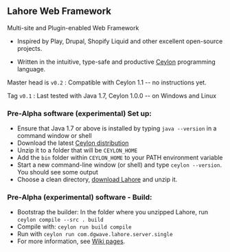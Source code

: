 Lahore Web Framework
--------------------

Multi-site and Plugin-enabled Web Framework

- Inspired by Play, Drupal, Shopify Liquid and other excellent open-source projects.

- Written in the intuitive, type-safe and productive [Ceylon](https://github.com/ceylon/) programming language.

Master head is `v0.2` : Compatible with Ceylon 1.1 -- no instructions yet.

Tag `v0.1` : Last tested with Java 1.7, Ceylon 1.0.0 -- on Windows and Linux

### Pre-Alpha software (experimental) Set up:
* Ensure that Java 1.7 or above is installed by typing `java --version` in a command window or shell 
* Download the latest [Ceylon distribution](http://ceylon-lang.org/download/)
 * Unzip it to a folder that will be `CEYLON_HOME`
 * Add the `bin` folder within `CEYLON_HOME` to your PATH environment variable
 * Start a new command-line window (or shell) and type `ceylon --version`. You should see some output
* Choose a clean directory, [download Lahore](https://github.com/dgwave/lahore/archive/master.zip) and unzip it.

### Pre-Alpha (experimental) software - Build:
* Bootstrap the builder: In the folder where you unzipped Lahore, run `ceylon compile --src . build`
* Compile with: `ceylon run build compile`
* Run with `ceylon run com.dgwave.lahore.server.single`
* For more information, see [Wiki pages](https://github.com/dgwave/lahore/wiki).



